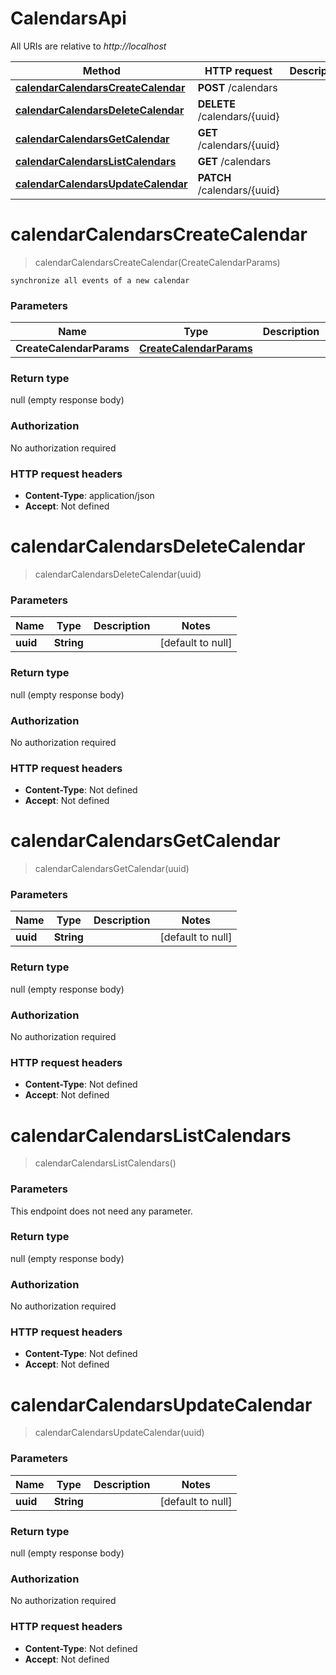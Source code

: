 # CalendarsApi

All URIs are relative to *http://localhost*

| Method | HTTP request | Description |
|------------- | ------------- | -------------|
| [**calendarCalendarsCreateCalendar**](CalendarsApi.md#calendarCalendarsCreateCalendar) | **POST** /calendars |  |
| [**calendarCalendarsDeleteCalendar**](CalendarsApi.md#calendarCalendarsDeleteCalendar) | **DELETE** /calendars/{uuid} |  |
| [**calendarCalendarsGetCalendar**](CalendarsApi.md#calendarCalendarsGetCalendar) | **GET** /calendars/{uuid} |  |
| [**calendarCalendarsListCalendars**](CalendarsApi.md#calendarCalendarsListCalendars) | **GET** /calendars |  |
| [**calendarCalendarsUpdateCalendar**](CalendarsApi.md#calendarCalendarsUpdateCalendar) | **PATCH** /calendars/{uuid} |  |


<a name="calendarCalendarsCreateCalendar"></a>
# **calendarCalendarsCreateCalendar**
> calendarCalendarsCreateCalendar(CreateCalendarParams)



    synchronize all events of a new calendar

### Parameters

|Name | Type | Description  | Notes |
|------------- | ------------- | ------------- | -------------|
| **CreateCalendarParams** | [**CreateCalendarParams**](../Models/CreateCalendarParams.md)|  | |

### Return type

null (empty response body)

### Authorization

No authorization required

### HTTP request headers

- **Content-Type**: application/json
- **Accept**: Not defined

<a name="calendarCalendarsDeleteCalendar"></a>
# **calendarCalendarsDeleteCalendar**
> calendarCalendarsDeleteCalendar(uuid)



### Parameters

|Name | Type | Description  | Notes |
|------------- | ------------- | ------------- | -------------|
| **uuid** | **String**|  | [default to null] |

### Return type

null (empty response body)

### Authorization

No authorization required

### HTTP request headers

- **Content-Type**: Not defined
- **Accept**: Not defined

<a name="calendarCalendarsGetCalendar"></a>
# **calendarCalendarsGetCalendar**
> calendarCalendarsGetCalendar(uuid)



### Parameters

|Name | Type | Description  | Notes |
|------------- | ------------- | ------------- | -------------|
| **uuid** | **String**|  | [default to null] |

### Return type

null (empty response body)

### Authorization

No authorization required

### HTTP request headers

- **Content-Type**: Not defined
- **Accept**: Not defined

<a name="calendarCalendarsListCalendars"></a>
# **calendarCalendarsListCalendars**
> calendarCalendarsListCalendars()



### Parameters
This endpoint does not need any parameter.

### Return type

null (empty response body)

### Authorization

No authorization required

### HTTP request headers

- **Content-Type**: Not defined
- **Accept**: Not defined

<a name="calendarCalendarsUpdateCalendar"></a>
# **calendarCalendarsUpdateCalendar**
> calendarCalendarsUpdateCalendar(uuid)



### Parameters

|Name | Type | Description  | Notes |
|------------- | ------------- | ------------- | -------------|
| **uuid** | **String**|  | [default to null] |

### Return type

null (empty response body)

### Authorization

No authorization required

### HTTP request headers

- **Content-Type**: Not defined
- **Accept**: Not defined

